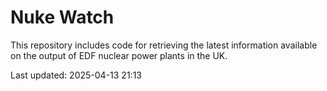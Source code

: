 # Nuke Watch

This repository includes code for retrieving the latest information available on the output of EDF nuclear power plants in the UK.

Last updated: 2025-04-13 21:13